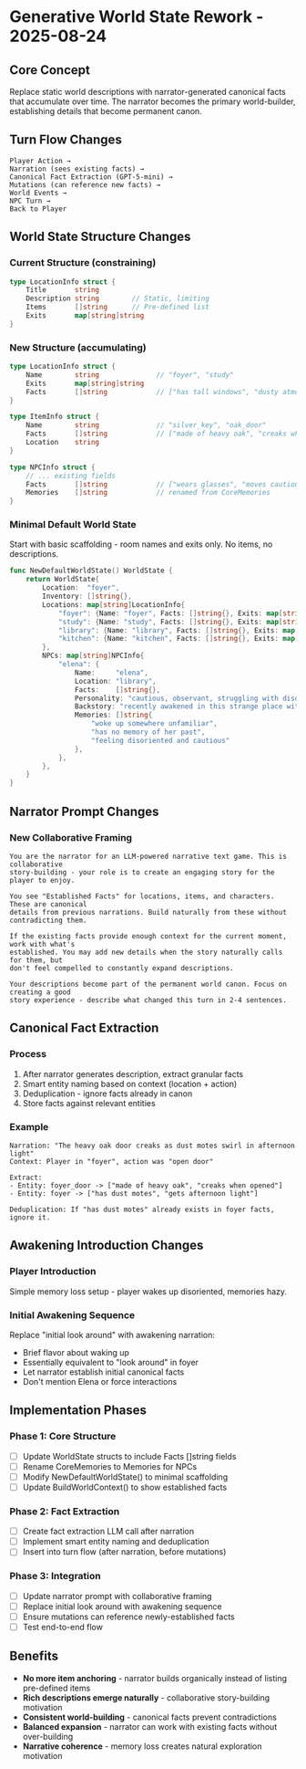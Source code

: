 # Generative World State Rework - 2025-08-24

## Core Concept
Replace static world descriptions with narrator-generated canonical facts that accumulate over time. The narrator becomes the primary world-builder, establishing details that become permanent canon.

## Turn Flow Changes
```
Player Action → 
Narration (sees existing facts) → 
Canonical Fact Extraction (GPT-5-mini) → 
Mutations (can reference new facts) → 
World Events → 
NPC Turn → 
Back to Player
```

## World State Structure Changes

### Current Structure (constraining)
```go
type LocationInfo struct {
    Title       string
    Description string        // Static, limiting
    Items       []string      // Pre-defined list
    Exits       map[string]string
}
```

### New Structure (accumulating)
```go
type LocationInfo struct {
    Name        string              // "foyer", "study"
    Exits       map[string]string
    Facts       []string            // ["has tall windows", "dusty atmosphere"]
}

type ItemInfo struct {
    Name        string              // "silver_key", "oak_door"
    Facts       []string            // ["made of heavy oak", "creaks when moved"]
    Location    string
}

type NPCInfo struct {
    // ... existing fields
    Facts       []string            // ["wears glasses", "moves cautiously"]
    Memories    []string            // renamed from CoreMemories
}
```

### Minimal Default World State
Start with basic scaffolding - room names and exits only. No items, no descriptions.
```go
func NewDefaultWorldState() WorldState {
    return WorldState{
        Location:  "foyer",
        Inventory: []string{},
        Locations: map[string]LocationInfo{
            "foyer": {Name: "foyer", Facts: []string{}, Exits: map[string]string{"north": "study", "east": "library", "west": "kitchen"}},
            "study": {Name: "study", Facts: []string{}, Exits: map[string]string{"south": "foyer"}},
            "library": {Name: "library", Facts: []string{}, Exits: map[string]string{"west": "foyer"}},
            "kitchen": {Name: "kitchen", Facts: []string{}, Exits: map[string]string{"east": "foyer"}},
        },
        NPCs: map[string]NPCInfo{
            "elena": {
                Name:     "elena",
                Location: "library",
                Facts:    []string{},
                Personality: "cautious, observant, struggling with disorientation",
                Backstory: "recently awakened in this strange place with no memory of how she got here or who she was before",
                Memories: []string{
                    "woke up somewhere unfamiliar", 
                    "has no memory of her past",
                    "feeling disoriented and cautious"
                },
            },
        },
    }
}
```

## Narrator Prompt Changes

### New Collaborative Framing
```
You are the narrator for an LLM-powered narrative text game. This is collaborative 
story-building - your role is to create an engaging story for the player to enjoy.

You see "Established Facts" for locations, items, and characters. These are canonical 
details from previous narrations. Build naturally from these without contradicting them.

If the existing facts provide enough context for the current moment, work with what's 
established. You may add new details when the story naturally calls for them, but 
don't feel compelled to constantly expand descriptions.

Your descriptions become part of the permanent world canon. Focus on creating a good 
story experience - describe what changed this turn in 2-4 sentences.
```

## Canonical Fact Extraction

### Process
1. After narrator generates description, extract granular facts
2. Smart entity naming based on context (location + action)
3. Deduplication - ignore facts already in canon
4. Store facts against relevant entities

### Example
```
Narration: "The heavy oak door creaks as dust motes swirl in afternoon light"
Context: Player in "foyer", action was "open door"

Extract:
- Entity: foyer_door -> ["made of heavy oak", "creaks when opened"]  
- Entity: foyer -> ["has dust motes", "gets afternoon light"]

Deduplication: If "has dust motes" already exists in foyer facts, ignore it.
```

## Awakening Introduction Changes

### Player Introduction
Simple memory loss setup - player wakes up disoriented, memories hazy.

### Initial Awakening Sequence
Replace "initial look around" with awakening narration:
- Brief flavor about waking up
- Essentially equivalent to "look around" in foyer
- Let narrator establish initial canonical facts
- Don't mention Elena or force interactions

## Implementation Phases

### Phase 1: Core Structure
- [ ] Update WorldState structs to include Facts []string fields
- [ ] Rename CoreMemories to Memories for NPCs  
- [ ] Modify NewDefaultWorldState() to minimal scaffolding
- [ ] Update BuildWorldContext() to show established facts

### Phase 2: Fact Extraction
- [ ] Create fact extraction LLM call after narration
- [ ] Implement smart entity naming and deduplication
- [ ] Insert into turn flow (after narration, before mutations)

### Phase 3: Integration  
- [ ] Update narrator prompt with collaborative framing
- [ ] Replace initial look around with awakening sequence
- [ ] Ensure mutations can reference newly-established facts
- [ ] Test end-to-end flow

## Benefits
- **No more item anchoring** - narrator builds organically instead of listing pre-defined items
- **Rich descriptions emerge naturally** - collaborative story-building motivation  
- **Consistent world-building** - canonical facts prevent contradictions
- **Balanced expansion** - narrator can work with existing facts without over-building
- **Narrative coherence** - memory loss creates natural exploration motivation